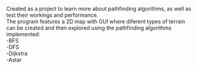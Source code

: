 Created as a project to learn more about pathfinding algorithms, as well as test their workings and performance.  
The program features a 2D map with GUI where diferent types of terrain can be created and then explored using the pathfinding algorithms implemented:  
-BFS  
-DFS  
-Dijkstra  
-Astar  

